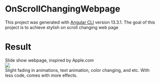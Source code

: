 # OnScrollChangingWebpage

This project was generated with [Angular CLI](https://github.com/angular/angular-cli) version 13.3.1.
The goal of this project is to achieve stylish on scroll changing web page

# Result
Slide show webpage, inspired by Apple.com<br>
<img src="product.gif"/><br>
Slight fading in animations, text animation, color changing, and etc. With less code, comes with more effects.
